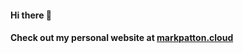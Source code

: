 #### Hi there 👋

#### Check out my personal website at [markpatton.cloud][1]

[1]: https://markpatton.cloud
